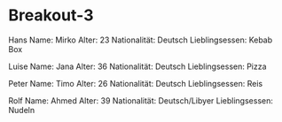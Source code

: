 # Breakout-3

Hans
Name: Mirko
Alter: 23
Nationalität: Deutsch
Lieblingsessen: Kebab Box


Luise
Name: Jana
Alter: 36
Nationalität: Deutsch
Lieblingsessen: Pizza

Peter
Name: Timo
Alter: 26
Nationalität: Deutsch
Lieblingsessen: Reis

Rolf
Name: Ahmed
Alter: 39
Nationalität: Deutsch/Libyer
Lieblingsessen: Nudeln
